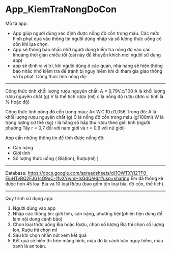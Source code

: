 # App_KiemTraNongDoCon
Mô tả app: 

- App giúp người dùng xác định được nồng độ cồn trong máu. Các mức hình phạt dựa vào thông tin người dùng nhập và số lượng thức uống có cồn khi lựa chọn.
- App sẽ thông báo nhắc nhở người dùng kiểm tra nồng độ vào các khoảng thời gian chiều tối (cái này để khuyến khích mọi người sử dụng app)
- app sẽ định vị vị trí, khi người dùng ở các quán, nhà hàng sẽ hiện thông báo nhắc nhở kiểm tra để tránh bị nguy hiểm khi đi tham gia giao thông và bị phạt.
Công thức tính nồng độ:

-------------------------------------------
Công thức tính khối lượng rượu nguyên chất:
	A = 0,79V.c/100
	A là khối lượng rượu nguyên chất (g)
	V là thể tích rượu (ml)
	c là nồng độ rượu (đơn vị tính là % hoặc độ)

Công thức tính nồng độ cồn trong máu:
	A= W.C.10.r/1,056
	Trong đó:
	A là khối lượng rượu nguyên chất (g)
	C là nồng độ cồn trong máu (g/100ml)
	W là trọng lượng cơ thể (kg)
	r là hằng số hấp thụ rượu theo giới tính (người phương Tây r = 0,7 đối với nam giới và r = 0,6 với nữ giới)


App cần những thông tin để tính được nồng độ:
 - Cân nặng
 - Giới tính
 - Số lượng thức uống ( Bia(lon), Rượu(ml) )

-------------------------------------------
Database: https://docs.google.com/spreadsheets/d/1OWTXYl2TF0-EiuHTvBQ2FJG1cG9uC-1fvXYwmHlsGdQ/edit?usp=sharing
Em đã thống kê được hơn 45 loại Bia và 10 loại Rượu (bao gồm tên loại bia, độ cồn, thể tích).

------------
Quy trình sử dụng app:
1. Người dùng vào app
2. Nhập các thông tin: giới tính, cân nặng, phương tiện(phiên tiện dùng để làm nội dung cảnh báo)
3. Chọn loại thức uống Bia hoặc Rượu, chọn số lượng Bia thì chọn số lượng lon, Rượu thì chọn ml
4. Sau khi chọn nhấn nút xem kết quả
5. Kết quả sẽ hiển thị trên màng hình, màu đỏ là cảnh báo nguy hiểm, màu xanh là an toàn.
